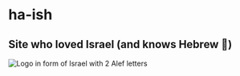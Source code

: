# ha-ish
## Site who loved Israel (and knows Hebrew 🤫)

![Logo in form of Israel with 2 Alef letters](https://ha-ish.com/meta.png)

